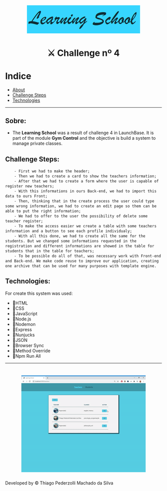 <h1 align="center">
    <img src="learninglogo.png">
</h1>

<h1 align="center">
⚔ Challenge nº 4
</h1>

# Indice

- [About](#-About)
- [Challenge Steps](#-Challenge-Steps)
- [Technologies](#-Technologies)

---
## Sobre:

- The **Learning School** was a result of challenge 4 in LaunchBase. It is part of the module **Gym Control** and the objective is build a system to manage private classes.

## Challenge Steps:

        - First we had to make the header;
        - Then we had to create a card to show the teachers information;
        - After that we had to create a form where the user is capable of register new teachers;
        - With this informations in ours Back-end, we had to import this data to ours Front;
        - Then, thinking that in the create process the user could type some wrong information, we had to create an edit page so them can be able to put the right information;
        - We had to offer to the user the possibility of delete some teacher register;
        - To make the access easier we create a table with some teachers information and a button to see each profile individualy;
        - With all this done, we had to create all the same for the students. But we changed some informations requested in the registration and different informations are showed in the table for students that in the table for teachers;
        - To be possible do all of that, was necessary work with Front-end and Back-end. We make code reuse to improve our application, creating one archive that can be used for many purposes with template engine.

## Technologies:

For create this system was used:

- 🚀HTML
- 🚀CSS
- 🚀JavaScript
- 🚀Node.js
- 🚀Nodemon
- 🚀Express
- 🚀Nunjucks
- 🚀JSON
- 🚀Browser Sync
- 🚀Method Override
- 🚀Npm Run All

---

<h1 align="center">
 <img src="learningschool.gif">
</h1>


Developed by © Thiago Pederzolli Machado da Silva